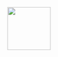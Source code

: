 

<div id="header" align="center">
  <img src="[https://media.giphy.com/media/M9gbBd9nbDrOTu1Mqx/giphy.gif](https://media.giphy.com/media/WSBeyxvC1jH496xQGA/giphy.gif)" width="100"/>
</div>
